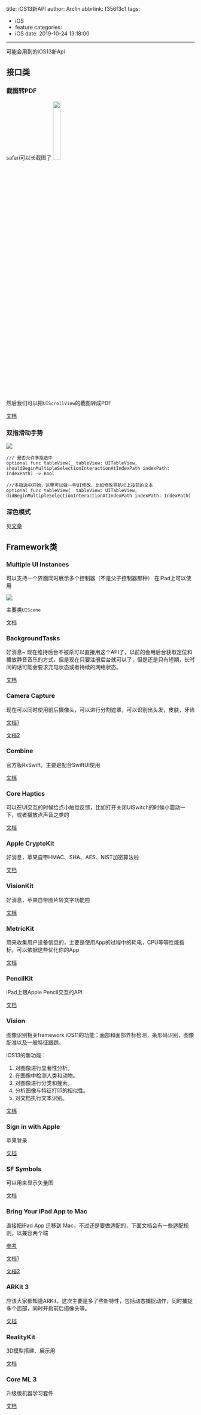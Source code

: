 title: iOS13新API
author: Arclin
abbrlink: f356f3c1
tags:
  - iOS
  - feature
categories:
  - iOS
date: 2019-10-24 13:18:00
---

可能会用到的iOS13新Api

<!-- more -->

## 接口类

### 截图转PDF

safari可以长截图了
<img width=20% src="https://i.loli.net/2019/10/24/iHxWAqL63E2ZfMY.jpg">

然后我们可以把`UIScrollView`的截图转成PDF

[文档](https://developer.apple.com/documentation/uikit/uiscreenshotservicedelegate)

### 双指滑动手势

![](https://i.loli.net/2019/10/24/FbSEV8WCXcQRrf9.gif)

```
/// 是否允许多指选中
optional func tableView(_ tableView: UITableView, shouldBeginMultipleSelectionInteractionAtIndexPath indexPath: IndexPath) -> Bool

///多指选中开始，这里可以做一些UI修改，比如修改导航栏上按钮的文本
optional func tableView(_ tableView: UITableView, didBeginMultipleSelectionInteractionAtIndexPath indexPath: IndexPath) 
```

### 深色模式

见[文章](https://www.jianshu.com/p/176537b0d9dd)

## Framework类

### Multiple UI Instances

可以支持一个界面同时展示多个控制器（不是父子控制器那种）
在iPad上可以使用

![](https://docs-assets.developer.apple.com/published/8ce996907a/fc0975ae-c186-438c-abdd-5280f650c377.png)

主要类`UIScene`

[文档](https://developer.apple.com/documentation/uikit/app_and_environment)


### BackgroundTasks

好消息~ 现在维持后台不被杀可以直接用这个API了，以前的会用后台获取定位和播放静音音乐的方式，但是现在只要注册后台就可以了，但是还是只有短期，长时间的话可能会要求充电状态或者持续的网络状态。

[文档](https://developer.apple.com/documentation/backgroundtasks/)

### Camera Capture

现在可以同时使用前后摄像头，可以进行分割遮罩，可以识别出头发，皮肤，牙齿

[文档1](https://developer.apple.com/documentation/avfoundation/avcapturemulticamsession/)

[文档2](https://developer.apple.com/documentation/avfoundation/avsemanticsegmentationmatte/)

### Combine

官方版RxSwift，主要是配合SwiftUI使用

[文档](https://developer.apple.com/documentation/combine/)

### Core Haptics

可以在UI交互的时候给点小触觉反馈，比如打开关闭UISwitch的时候小震动一下，或者播放点声音之类的

[文档](https://developer.apple.com/documentation/corehaptics/)

### Apple CryptoKit

好消息，苹果自带HMAC、SHA、AES、NIST加密算法啦

[文档](https://developer.apple.com/documentation/cryptokit/)

### VisionKit

好消息，苹果自带图片转文字功能啦

[文档](https://developer.apple.com/documentation/visionkit/)

### MetricKit

用来收集用户设备信息的，主要是使用App的过程中的耗电，CPU等等性能指标，可以依据这些优化你的App

[文档](https://developer.apple.com/documentation/metrickit/)

### PencilKit

iPad上跟Apple Pencil交互的API

[文档](https://developer.apple.com/documentation/pencilkit/)

### Vision

图像识别相关framework
iOS11的功能：面部和面部界标检测，条形码识别，图像配准以及一般特征跟踪。

iOS13的新功能：
1. 对图像进行显著性分析。
2. 在图像中检测人类和动物。
3. 对图像进行分类和搜索。
4. 分析图像与特征打印的相似性。
5. 对文档执行文本识别。

[文档](https://developer.apple.com/documentation/vision/)

### Sign in with Apple

苹果登录

[文档](https://developer.apple.com/sign-in-with-apple/get-started/)

### SF Symbols

可以用来显示矢量图

[文档](https://developer.apple.com/documentation/uikit/uiimage/configuring_and_displaying_symbol_images_in_your_ui/)

### Bring Your iPad App to Mac

直接把iPad App 迁移到 Mac，不过还是要做适配的，下面文档会有一些适配规则，以兼容两个端

[参考](https://developer.apple.com/design/human-interface-guidelines/ios/overview/mac-catalyst/)

[文档1](https://developer.apple.com/documentation/xcode/creating_a_mac_version_of_your_ipad_app)

[文档2](https://developer.apple.com/documentation/uikit/mac_catalyst/optimizing_your_ipad_app_for_mac)

### ARKit 3

应该大家都知道ARKit，这次主要是多了些新特性，包括动态捕捉动作，同时捕捉多个面部，同时开启前后摄像头等。

[文档](https://developer.apple.com/documentation/arkit/)

### RealityKit

3D模型搭建、展示用

[文档](https://developer.apple.com/documentation/realitykit/)

### Core ML 3

升级版机器学习套件

[文档](https://developer.apple.com/documentation/coreml/)

